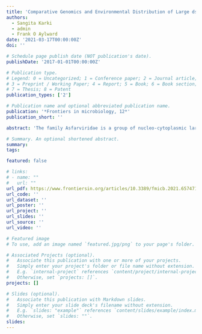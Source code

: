 ```yaml
---
title: 'Comparative Genomics and Environmental Distribution of Large dsDNA Viruses in the Family Asfarviridae'
authors:
  - Sangita Karki
  - admin
  - Frank O Aylward
date: '2021-03-17T00:00:00Z'
doi: ''

# Schedule page publish date (NOT publication's date).
publishDate: '2017-01-01T00:00:00Z'

# Publication type.
# Legend: 0 = Uncategorized; 1 = Conference paper; 2 = Journal article;
# 3 = Preprint / Working Paper; 4 = Report; 5 = Book; 6 = Book section;
# 7 = Thesis; 8 = Patent
publication_types: ['2']

# Publication name and optional abbreviated publication name.
publication: '*Frontiers in microbiology, 12*'
publication_short: ''

abstract: 'The family Asfarviridae is a group of nucleo-cytoplasmic large DNA viruses (NCLDVs) of which African swine fever virus (ASFV) is well-characterized. Recently the discovery of several Asfarviridae members other than ASFV has suggested that this family represents a diverse and cosmopolitan group of viruses, but the genomics and distribution of this family have not been studied in detail. To this end we analyzed five complete genomes and 35 metagenome-assembled genomes (MAGs) of viruses from this family to shed light on their evolutionary relationships and environmental distribution. The Asfarvirus MAGs derive from diverse marine, freshwater, and terrestrial habitats, underscoring the broad environmental distribution of this family. We present phylogenetic analyses using conserved marker genes and whole-genome comparison of pairwise average amino acid identity (AAI) values, revealing a high level of genomic divergence across disparate Asfarviruses. Further, we found that Asfarviridae genomes encode genes with diverse predicted metabolic roles and detectable sequence homology to proteins in bacteria, archaea, and eukaryotes, highlighting the genomic chimerism that is a salient feature of NCLDV. Our read mapping from Tara oceans metagenomic data also revealed that three Asfarviridae MAGs were present in multiple marine samples, indicating that they are widespread in the ocean. In one of these MAGs we identified four marker genes with > 95% AAI to genes sequenced from a virus that infects the dinoflagellate Heterocapsa circularisquama (HcDNAV). This suggests a potential host for this MAG, which would thereby represent a reference genome of a dinoflagellate-infecting giant virus. Together, these results show that Asfarviridae are ubiquitous, comprise similar sequence divergence as other NCLDV families, and include several members that are widespread in the ocean and potentially infect ecologically important protists.'

# Summary. An optional shortened abstract.
summary:
tags:

featured: false

# links:
# - name: ""
#   url: ""
url_pdf: https://www.frontiersin.org/articles/10.3389/fmicb.2021.657471/pdf
url_code: ''
url_dataset: ''
url_poster: ''
url_project: ''
url_slides: ''
url_source: ''
url_video: ''

# Featured image
# To use, add an image named `featured.jpg/png` to your page's folder.

# Associated Projects (optional).
#   Associate this publication with one or more of your projects.
#   Simply enter your project's folder or file name without extension.
#   E.g. `internal-project` references `content/project/internal-project/index.md`.
#   Otherwise, set `projects: []`.
projects: []

# Slides (optional).
#   Associate this publication with Markdown slides.
#   Simply enter your slide deck's filename without extension.
#   E.g. `slides: "example"` references `content/slides/example/index.md`.
#   Otherwise, set `slides: ""`.
slides:
---
```



